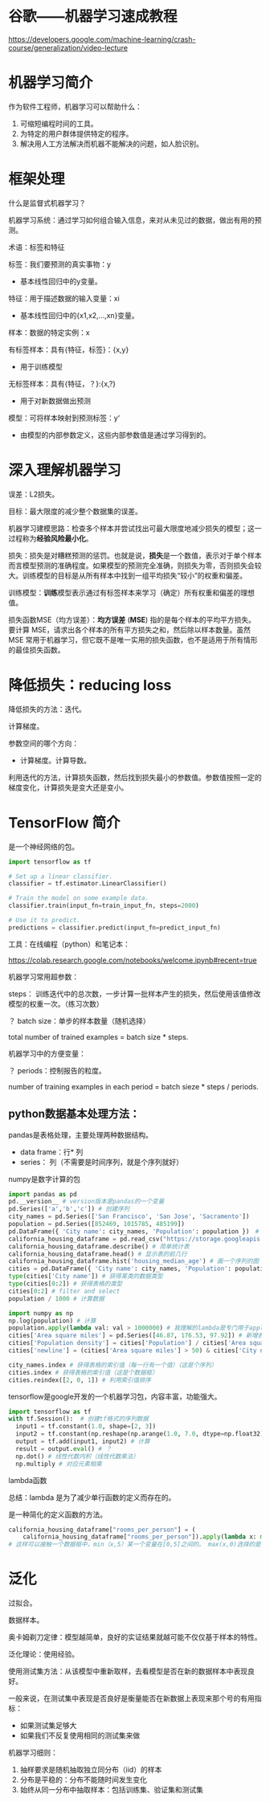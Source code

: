 # 谷歌——机器学习速成教程

https://developers.google.com/machine-learning/crash-course/generalization/video-lecture

# 机器学习简介



作为软件工程师，机器学习可以帮助什么：

1. 可缩短编程时间的工具。
2. 为特定的用户群体提供特定的程序。
3. 解决用人工方法解决而机器不能解决的问题，如人脸识别。

# 框架处理

什么是监督式机器学习？

机器学习系统：通过学习如何组合输入信息，来对从未见过的数据，做出有用的预测。

术语：标签和特征

标签：我们要预测的真实事物：y

- 基本线性回归中的y变量。

特征：用于描述数据的输入变量：xi

- 基本线性回归中的{x1,x2,...,xn}变量。

样本：数据的特定实例：x

有标签样本：具有{特征，标签}：{x,y}

- 用于训练模型

无标签样本：具有{特征，？}:{x,?}

- 用于对新数据做出预测

模型：可将样本映射到预测标签：y‘

- 由模型的内部参数定义，这些内部参数值是通过学习得到的。

# 深入理解机器学习

误差：L2损失。

目标：最大限度的减少整个数据集的误差。

机器学习建模思路：检查多个样本并尝试找出可最大限度地减少损失的模型；这一过程称为**经验风险最小化**。

损失：损失是对糟糕预测的惩罚。也就是说，**损失**是一个数值，表示对于单个样本而言模型预测的准确程度。如果模型的预测完全准确，则损失为零，否则损失会较大。训练模型的目标是从所有样本中找到一组平均损失“较小”的权重和偏差。

训练模型：**训练**模型表示通过有标签样本来学习（确定）所有权重和偏差的理想值。

损失函数MSE（均方误差）：**均方误差** (**MSE**) 指的是每个样本的平均平方损失。要计算 MSE，请求出各个样本的所有平方损失之和，然后除以样本数量。虽然 MSE 常用于机器学习，但它既不是唯一实用的损失函数，也不是适用于所有情形的最佳损失函数。

# 降低损失：reducing loss

降低损失的方法：迭代。

计算梯度。

参数空间的哪个方向：

- 计算梯度。计算导数。

利用迭代的方法，计算损失函数，然后找到损失最小的参数值。参数值按照一定的梯度变化，计算损失是变大还是变小。

# TensorFlow 简介

是一个神经网络的包。

```python
import tensorflow as tf

# Set up a linear classifier.
classifier = tf.estimator.LinearClassifier()

# Train the model on some example data.
classifier.train(input_fn=train_input_fn, steps=2000)

# Use it to predict.
predictions = classifier.predict(input_fn=predict_input_fn)
```

工具：在线编程（python）和笔记本：

https://colab.research.google.com/notebooks/welcome.ipynb#recent=true

机器学习常用超参数：

steps： 训练迭代中的总次数，一步计算一批样本产生的损失，然后使用该值修改模型的权重一次。（练习次数）

？ batch size：单步的样本数量（随机选择）

total number of trained examples = batch size * steps.

机器学习中的方便变量：

？ periods：控制报告的粒度。

number of training examples in each period = batch sieze * steps / periods.

## python数据基本处理方法：

pandas是表格处理，主要处理两种数据结构。

- data frame：行* 列
- series： 列（不需要是时间序列，就是个序列就好）

numpy是数字计算的包

```python
import pandas as pd
pd.__version__ # version版本是pandas的一个变量
pd.Series(['a','b','c']) # 创建序列
city_names = pd.Series(['San Francisco', 'San Jose', 'Sacramento'])
population = pd.Series([852469, 1015785, 485199])
pd.DataFrame({ 'City name': city_names, 'Population': population })　#　创建数据表
california_housing_dataframe = pd.read_csv("https://storage.googleapis.com/mledu-datasets/california_housing_train.csv", sep=",")　#　导入表
california_housing_dataframe.describe() # 简单统计表
california_housing_dataframe.head() # 显示表的前几行
california_housing_dataframe.hist('housing_median_age') # 画一个序列的图
cities = pd.DataFrame({ 'City name': city_names, 'Population': population }) # 创建表
type(cities['City name']) # 获得某类的数据类型
type(cities[0:2]) # 获得表格的类型
cities[0:2] # filter and select
population / 1000 # 计算数据

import numpy as np
np.log(population) # 计算
population.apply(lambda val: val > 1000000) # 我理解的lambda是专门用于apply计算中，每一个去判断的。
cities['Area square miles'] = pd.Series([46.87, 176.53, 97.92]) # 新增表格的一列
cities['Population density'] = cities['Population'] / cities['Area square miles']
cities['newline'] = (cities['Area square miles'] > 50) & cities['City name'].apply(lambda name:name.startswith('San')) # startswith是以什么开始的判断

city_names.index # 获得表格的索引值（每一行有一个值）（这是个序列）
cities.index # 获得表格的索引值（这是个数据框）
cities.reindex([2, 0, 1]) # 利用索引值排序

```

tensorflow是google开发的一个机器学习包，内容丰富，功能强大。

```python
import tensorflow as tf
with tf.Session():  # 创建tf格式的序列数据
  input1 = tf.constant(1.0, shape=[2, 3])
  input2 = tf.constant(np.reshape(np.arange(1.0, 7.0, dtype=np.float32), (2, 3)))
  output = tf.add(input1, input2) # 计算
  result = output.eval() # ？
  np.dot() # 线性代数内积（线性代数乘法）
  np.multiply # 对应元素相乘
```

lambda函数

总结：lambda 是为了减少单行函数的定义而存在的。

是一种简化的定义函数的方法。

```python
california_housing_dataframe["rooms_per_person"] = (
    california_housing_dataframe["rooms_per_person"]).apply(lambda x: min(x, 5))
# 这样可以接触一个数据框中，min（x,5）某一个变量在[0,5]之间的。 max(x,0)选择的是不小于0。
```

# 泛化

过拟合。

数据样本。

奥卡姆剃刀定律：模型越简单，良好的实证结果就越可能不仅仅基于样本的特性。

泛化理论：使用经验。

使用测试集方法：从该模型中重新取样，去看模型是否在新的数据样本中表现良好。

一般来说，在测试集中表现是否良好是衡量能否在新数据上表现来那个号的有用指标：

- 如果测试集足够大
- 如果我们不反复使用相同的测试集来做

机器学习细则：

1. 抽样要求是随机抽取独立同分布（iid）的样本
2. 分布是平稳的：分布不能随时间发生变化
3. 始终从同一分布中抽取样本：包括训练集、验证集和测试集